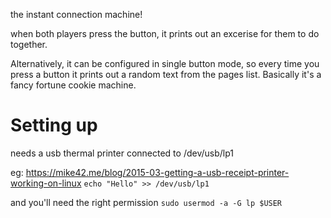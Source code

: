 the instant connection machine!

when both players press the button, it prints out an excerise for them to do together.

Alternatively, it can be configured in single button mode, so every time you press a button it prints out a random text from the pages list. Basically it's a fancy fortune cookie machine.


# Setting up

needs a usb thermal printer connected to /dev/usb/lp1  

eg:
https://mike42.me/blog/2015-03-getting-a-usb-receipt-printer-working-on-linux
`echo "Hello" >> /dev/usb/lp1`

and you'll need the right permission
`sudo usermod -a -G lp $USER`